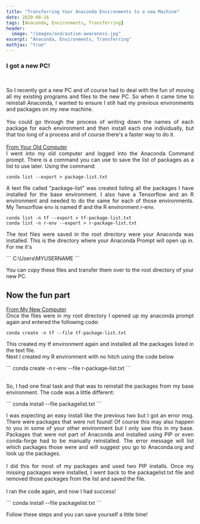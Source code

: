 ```yaml
---
title: "Transferring Your Anaconda Environments to a new Machine"
date: 2020-08-16
tags: [Anaconda, Environments, Transferring]
header:
  image: "/images/asd/autism-awareness.jpg"
excerpt: "Anaconda, Environments, Transferring"
mathjax: "true"
---
```


### I got a new PC!
<br>
<p align="justify">
So I recently got a new PC and of course had to deal with the fun of moving all my existing programs and files to the new PC. So when it came time to reinstall Anaconda, I wanted to ensure I still had my previous environments and packages on my new machine.
<br>
<br>
You could go through the process of writing down the names of each package for each environment and then install each one individually, but that too long of a process and of course there's a faster way to do it.
<br>
<br>
<u>From Your Old Computer</u>
<br>
I went into my old computer and logged into the Anaconda Command prompt. There is a command you can use to save the list of packages as a list to use later. Using the command:
</p>

```
conda list --export > package-list.txt
```
<p align="justify">
A text file called "package-list" was created listing all the packages I have installed for the base environment. I also have a Tensorflow and an R environment and needed to do the same for each of those environments. My Tensorflow env is named tf and the R environment r-env.
</p>

```
conda list -n tf --export > tf-package-list.txt
conda list -n r-env --export > r-package-list.txt
```
<p align="justify">
The text files were saved in the root directory were your Anaconda was installed. This is the directory where your Anaconda Prompt will open up in. For me it's
</p>
```
C:\Users\MYUSERNAME
```
<p align="justify">
You can copy these files and transfer them over to the root directory of your new PC.
<br>
</p>

## Now the fun part
<p align="justify">
<u>From My New Computer</u>
<br>
Once the files were in my root directory I opened up my anaconda prompt again and entered the following code:
</p>

```
conda create -n tf --file tf-package-list.txt
```
<p align="justify">
This created my tf environment again and installed all the packages listed in the text file.
<br>
Next I created my R environment with no hitch using the code below
</p>
```
conda create -n r-env --file r-package-list.txt
```
<p align="justify">
<br>
So, I had one final task and that was to reinstall the packages from my base environment. The code was a little different:
</p>
```
conda install --file packagelist.txt
```
<p align="justify">
I was expecting an easy install like the previous two but I got an error msg. There were packages that were not found! Of course this may also happen to you in some of your other environment but I only saw this in my base. Packages that were not part of Anaconda and installed using PIP or even conda-forge had to be manually reinstalled. The error message will list which packages those were and will suggest you go to Anaconda.org and look up the packages.
<br>
<br>
I did this for most of my packages and used two PIP installs. Once my missing packages were installed, I went back to the packagelist.txt file and removed those packages from the list and saved the file.
<br>
<br>
I ran the code again, and now I had success!
</p>
```
conda install --file packagelist.txt
```
<br>
<p align="justify">
Follow these steps and you can save yourself a little time!
</p>
